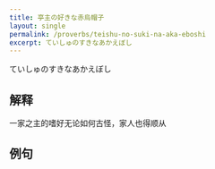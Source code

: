 ```yaml
---
title: 亭主の好きな赤烏帽子
layout: single
permalink: /proverbs/teishu-no-suki-na-aka-eboshi
excerpt: ていしゅのすきなあかえぼし
---
```


ていしゅのすきなあかえぼし

## 解释

一家之主的嗜好无论如何古怪，家人也得顺从

## 例句

